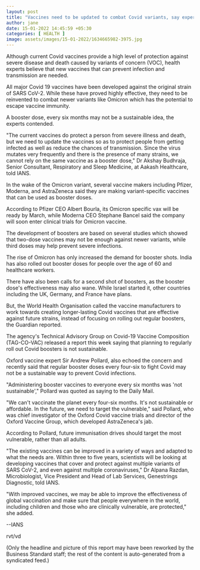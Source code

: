 ```yaml
---
layout: post
title: "Vaccines need to be updated to combat Covid variants, say experts"
author: jane 
date: 15-01-2022 14:45:59 +05:30 
categories: [ HEALTH ] 
image: assets/images/15-01-2022/1634665982-3975.jpg
---
```

Although current Covid vaccines provide a high level of protection against severe disease and death caused by variants of concern (VOC), health experts believe that new vaccines that can prevent infection and transmission are needed.

All major Covid 19 vaccines have been developed against the original strain of SARS CoV-2. While these have proved highly effective, they need to be reinvented to combat newer variants like Omicron which has the potential to escape vaccine immunity.

A booster dose, every six months may not be a sustainable idea, the experts contended.

"The current vaccines do protect a person from severe illness and death, but we need to update the vaccines so as to protect people from getting infected as well as reduce the chances of transmission. Since the virus mutates very frequently and there is the presence of many strains, we cannot rely on the same vaccine as a booster dose," Dr Akshay Budhraja, Senior Consultant, Respiratory and Sleep Medicine, at Aakash Healthcare, told IANS.

In the wake of the Omicron variant, several vaccine makers including Pfizer, Moderna, and AstraZeneca said they are making variant-specific vaccines that can be used as booster doses.

According to Pfizer CEO Albert Bourla, its Omicron specific vax will be ready by March, while Moderna CEO Stephane Bancel said the company will soon enter clinical trials for Omicron vaccine.

The development of boosters are based on several studies which showed that two-dose vaccines may not be enough against newer variants, while third doses may help prevent severe infections.

The rise of Omicron has only increased the demand for booster shots. India has also rolled out booster doses for people over the age of 60 and healthcare workers.

There have also been calls for a second shot of boosters, as the booster dose's effectiveness may also wane. While Israel started it, other countries including the UK, Germany, and France have plans.

But, the World Health Organisation called the vaccine manufacturers to work towards creating longer-lasting Covid vaccines that are effective against future strains, instead of focusing on rolling out regular boosters, the Guardian reported.

The agency's Technical Advisory Group on Covid-19 Vaccine Composition (TAG-CO-VAC) released a report this week saying that planning to regularly roll out Covid boosters is not sustainable.

Oxford vaccine expert Sir Andrew Pollard, also echoed the concern and recently said that regular booster doses every four-six to fight Covid may not be a sustainable way to prevent Covid infections.

"Administering booster vaccines to everyone every six months was 'not sustainable'," Pollard was quoted as saying to the Daily Mail.

"We can't vaccinate the planet every four-six months. It's not sustainable or affordable. In the future, we need to target the vulnerable," said Pollard, who was chief investigator of the Oxford Covid vaccine trials and director of the Oxford Vaccine Group, which developed AstraZeneca's jab.

According to Pollard, future immunisation drives should target the most vulnerable, rather than all adults.

"The existing vaccines can be improved in a variety of ways and adapted to what the needs are. Within three to five years, scientists will be looking at developing vaccines that cover and protect against multiple variants of SARS CoV-2, and even against multiple coronaviruses," Dr Alpana Razdan, Microbiologist, Vice President and Head of Lab Services, Genestrings Diagnostic, told IANS.

"With improved vaccines, we may be able to improve the effectiveness of global vaccination and make sure that people everywhere in the world, including children and those who are clinically vulnerable, are protected," she added.

--IANS

rvt/vd

(Only the headline and picture of this report may have been reworked by the Business Standard staff; the rest of the content is auto-generated from a syndicated feed.)